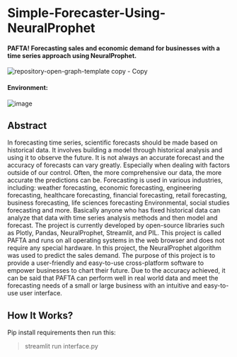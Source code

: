 # Simple-Forecaster-Using-NeuralProphet
#### PAFTA! Forecasting sales and economic demand for businesses with a time series approach using NeuralProphet.
![repository-open-graph-template copy - Copy](https://user-images.githubusercontent.com/76481805/201037685-1d3761c7-e623-482b-9f68-fb112c66074e.png)


#### Environment:
![image](https://user-images.githubusercontent.com/76481805/201036431-01e985d0-098e-4b22-9aab-ea7a7e558853.png)

## Abstract
In forecasting time series, scientific forecasts should be made based on historical data. It involves building a model through historical analysis and using it to observe the future. It is not always an accurate forecast and the accuracy of forecasts can vary greatly. Especially when dealing with factors outside of our control. Often, the more comprehensive our data, the more accurate the predictions can be. Forecasting is used in various industries, including: weather forecasting, economic forecasting, engineering forecasting, healthcare forecasting, financial forecasting, retail forecasting, business forecasting, life sciences forecasting Environmental, social studies forecasting and more. Basically anyone who has fixed historical data can analyze that data with time series analysis methods and then model and forecast. The project is currently developed by open-source libraries such as Plotly, Pandas, NeuralProphet, Streamlit, and PIL. This project is called PAFTA and runs on all operating systems in the web browser and does not require any special hardware. In this project, the NeuralProphet algorithm was used to predict the sales demand. The purpose of this project is to provide a user-friendly and easy-to-use cross-platform software to empower businesses to chart their future. Due to the accuracy achieved, it can be said that PAFTA can perform well in real world data and meet the forecasting needs of a small or large business with an intuitive and easy-to-use user interface.

## How It Works?
Pip install requirements then run this:
> streamlit run interface.py
